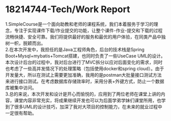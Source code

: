 # 18214744-Tech/Work Report
1.SimpleCourse是一个面向助教和老师的课程系统，我们本着服务于学习的理念，专注于实现课件下载/作业提交的功能，让整个课件-作业-提交和下载的过程流畅快捷、安全可靠。我们将提供最好的服务和最优的用户体验，在同类产品中独树一帜，脱颖而出。<br/>
2.在本次开发中，我担任的是Java工程师角色，后台的技术栈是Spring Boot+Mysql+mybatis+Tomcat搭建，也同时负责了一些UseCase UML的设计。本次设计后台的过程中，我对后台进行了MVC拆分以应对后面变化的需求，同时也考虑了一些高并发情况下的处理策略（包括使用docker和spring cloud）。由于开发量大，所以在测试上需要更加准确，我用的是postman大批量接口测试方法来进行接口测试。在考虑数据库存储效率时，采用分表+外键方式，防止一个数据库被集中访问。<br/>
3.总的来说，本次开发和设计是开心而愉悦的，应用到了两位老师在课堂上讲的内容，课堂内容非常充实，将成果继续开发也可以为后面学弟学妹们课堂所用，也学到了很多UML的设计技巧，加深了我对大项目的控制能力，在未来的就业过程中一定很有帮助。<br/>
